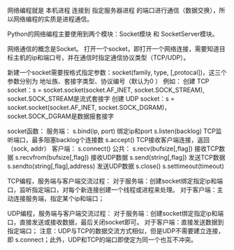 网络编程就是  本机进程 连接到 指定服务器进程 的端口进行通信（数据交换），所以网络编程的实质是进程通信。

Python的网络编程主要使用到两个模块：Socket模块 和 SocketServer模块。

网络通信的概念是Socket。
打开一个socket，即打开一个网络连接，需要知道目标主机的ip和端口号，并在通信时指定通信协议类型（TCP/UDP）。

新建一个socket需要按格式指定参数：socket(family, type, [,protocal])，这三个参数分别为 地址族、套接字类型、协议编号（默认为0 ）
例如：
创建 TCP socket：s = socket.socket(socket.AF_INET, socket.SOCK_STREAM), socket.SOCK_STREAM是流式套接字
创建 UDP socket：s = socket.socket(socket.AF_INET, socket.SOCK_DGRAM)，socket.SOCK_DGRAM是数据报套接字

socket函数：
服务端：
s.bind(ip, port)  绑定ip和port
s.listen(backlog)  TCP监听端口，最多阻塞backlog个连接数
s.accept()   TCP接收客户端连接，返回（sock, addr）
客户端：
s.connect()
公共：
s.recv(bufsize[,flag]) 接收TCP数据
s.recvfrom(bufsize[,flag]) 接收UDP数据
s.send(string[,flag])  发送TCP数据
s.sendto(string[,flag],address)  发送UDP数据
s.close()
s.settimeout(timeout)


TCP编程，服务端与客户端交流过程：
对于服务端：创建socket绑定指定ip和端口，监听指定端口，对每个新连接创建一个线程或进程来处理。
对于客户端：主动连接服务端，指定某个ip和端口；

UDP编程，服务端与客户端交流过程：
对于服务端：创建socket绑定指定ip和端口，直接发送或接收数据，最后关闭socket即可。
对于客户端：直接发送数据到指定端口；
注意：UDP与TCP的数据交流方式相似，但是UDP不需要建立连接，即 s.connect；此外，UDP和TCP的端口即使定为同一个也互不冲突。